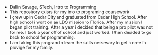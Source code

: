 * Dallin Savage, STech, Intro to Programming
* This repository exists for my into to programing coursework
* I grew up in Cedar City and graduated from Cedar High School. After high school i went on an LDS mission to Florida. After my mission I began pilot training. After a year i decided that being a pro pilot was not for me. I took a year off of school and just worked. I then decided to go back to school for programming.
* I am taking this program to learn the skills nessesary to get a cree to provige for my family.
